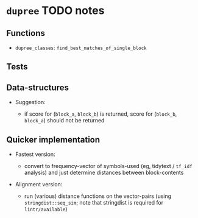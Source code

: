 # `dupree` TODO notes

## Functions

- `dupree_classes`: `find_best_matches_of_single_block`

## Tests

## Data-structures

- Suggestion:

    - if score for (`block_a`, `block_b`) is returned, score for (`block_b`,
    `block_a`) should not be returned

## Quicker implementation

- Fastest version:

    - convert to frequency-vector of symbols-used (eg, tidytext / `tf_idf`
    analysis) and just determine distances between block-contents

- Alignment version:

    - run (various) distance functions on the vector-pairs (using
    `stringdist::seq_sim`; note that stringdist is required for
    `lintr/available`)
